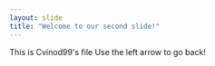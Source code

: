 ```yaml
---
layout: slide
title: "Welcome to our second slide!"
---
```

This is Cvinod99's file
Use the left arrow to go back!

